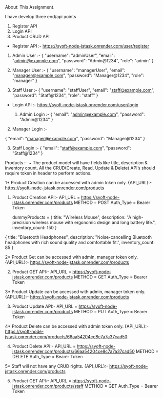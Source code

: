 About: This Assignment.

I have develop three end/api points

1) Register API
2) Login API
3) Product CRUD API


* Register API :- https://syoft-node-jstask.onrender.com/user/register

1) Admin User :-
    {
    "username": "adminUser",
    "email": "admin@example.com",
    "password": "Admin@1234", 
    "role": "admin"
  }


2) Manager User :-
   {
    "username": "managerUser",
    "email": "manager@example.com",
    "password": "Manager@1234",
    "role": "manager"
  }


3) Staff User :-
   {
    "username": "staffUser",
    "email": "staff@example.com",
    "password": "Staff@1234",
    "role": "staff"
  }


* Login API :- https://syoft-node-jstask.onrender.com/user/login

  1) Admin Login :-
     {
    "email": "admin@example.com",
    "password": "Admin@1234"
    }


2) Manager Login :-
   
 {
    "email": "manager@example.com",
    "password": "Manager@1234"
  }

3) Staff Login :-
   {
    "email": "staff@example.com",
    "password": "Staff@1234"
   }



Products :- ~ The product model will have fields like title, description & inventory count. All the CRUD(Create, Read, Update & Delete) API’s should require token in header to perform actions.

1* Product Creation can be accessed with admin token only. {API_URL}:-  https://syoft-node-jstask.onrender.com/products
  
 1) Product Creation API:-
    API_URL = https://syoft-node-jstask.onrender.com/products
    METHOD = POST
    Auth_Type =  Bearer Token
    
    dummyProducts =
    {
    title: "Wireless Mouse",
    description: "A high-precision wireless mouse with ergonomic design and long battery life.",
    inventory_count: 150
   }

  {
    title: "Bluetooth Headphones",
    description: "Noise-cancelling Bluetooth headphones with rich sound quality and comfortable fit.",
    inventory_count: 85
  }
  

2* Product Get can be accessed with admin, manager token only. {API_URL}:- https://syoft-node-jstask.onrender.com/products
  
  2) Product GET API:-
    API_URL = https://syoft-node-jstask.onrender.com/products
    METHOD = GET
    Auth_Type =  Bearer Token


3* Product Update can be accessed with admin, manager token only. {API_URL}:- https://syoft-node-jstask.onrender.com/products
  
  3) Product Update API:-
    API_URL = https://syoft-node-jstask.onrender.com/products
    METHOD = PUT
    Auth_Type =  Bearer Token


4* Product Delete can be accessed with admin token only. {API_URL}:- https://syoft-node-jstask.onrender.com/products/66aa54204ce8c7a7a37cad50
  
  4) Product Delete API:-
    API_URL = https://syoft-node-jstask.onrender.com/products/66aa54204ce8c7a7a37cad50
    METHOD = DELETE
    Auth_Type =  Bearer Token


5* Staff will not have any CRUD rights. {API_URL}:- https://syoft-node-jstask.onrender.com/products
  
  5) Product GET API:- API_URL = https://syoft-node-jstask.onrender.com/products/staff
    METHOD = GET
    Auth_Type =  Bearer Token
